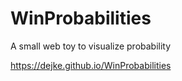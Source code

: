 # WinProbabilities
A small web toy to visualize probability

https://dejke.github.io/WinProbabilities
